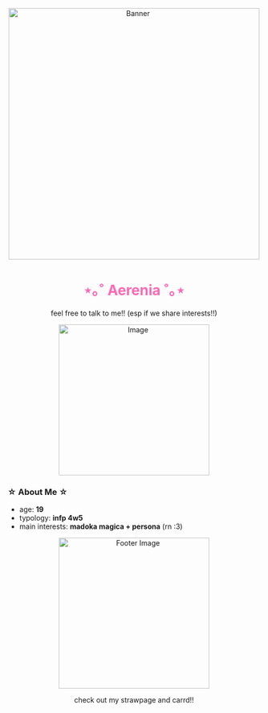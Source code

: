 <p align="center">
  <img src="https://dividers.crd.co/assets/images/gallery02/43c83d18.gif?v=05d33f91" alt="Banner" width="500"/>
</p>

<h1 align="center" style="color: #ff69b4;"><strong>⋆｡˚ Aerenia ˚｡⋆</strong></h1>
<p align="center"> feel free to talk to me!! (esp if we share interests!!) </p>

<!-- Medium-Sized Image -->
<p align="center">
  <img src="https://static.wikia.nocookie.net/megamitensei/images/e/e6/PSC_official_line_stickers_31.png/revision/latest?cb=20240622185137" alt="Image" width="300"/>
</p>

<!-- About Me -->
### ☆ About Me ☆

-  age: **19** 
-  typology: **infp 4w5** 
-  main interests: **madoka magica + persona** (rn :3)

<!-- End Note with Footer -->
<p align="center">
  <img src="https://dividers.crd.co/assets/images/gallery02/43c83d18.gif?v=05d33f91" alt="Footer Image" width="300"/>
</p>

<p align="center"> check out my strawpage and carrd!! </p>
